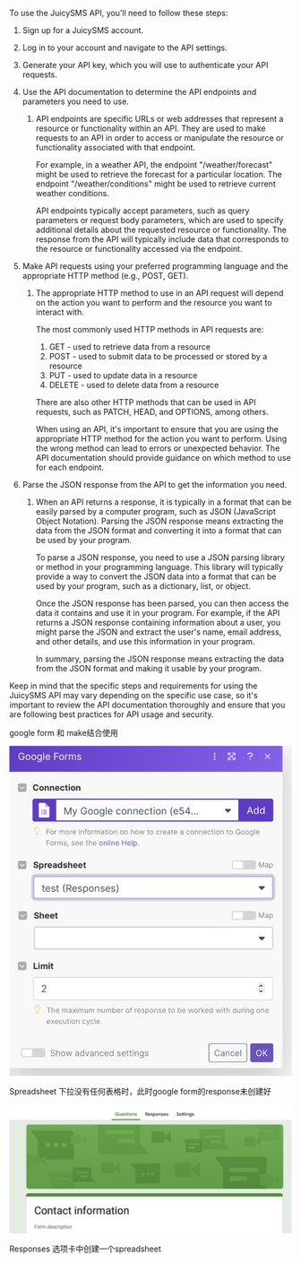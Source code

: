 To use the JuicySMS API, you'll need to follow these steps:

1. Sign up for a JuicySMS account.

2. Log in to your account and navigate to the API settings.

3. Generate your API key, which you will use to authenticate your API requests.

4. Use the API documentation to determine the API endpoints and parameters you need to use.

   1. API endpoints are specific URLs or web addresses that represent a resource or functionality within an API. They are used to make requests to an API in order to access or manipulate the resource or functionality associated with that endpoint.

      For example, in a weather API, the endpoint "/weather/forecast" might be used to retrieve the forecast for a particular location. The endpoint "/weather/conditions" might be used to retrieve current weather conditions.

      API endpoints typically accept parameters, such as query parameters or request body parameters, which are used to specify additional details about the requested resource or functionality. The response from the API will typically include data that corresponds to the resource or functionality accessed via the endpoint.

5. Make API requests using your preferred programming language and the appropriate HTTP method (e.g., POST, GET).

   1. The appropriate HTTP method to use in an API request will depend on the action you want to perform and the resource you want to interact with.

      The most commonly used HTTP methods in API requests are:

      1. GET - used to retrieve data from a resource
      2. POST - used to submit data to be processed or stored by a resource
      3. PUT - used to update data in a resource
      4. DELETE - used to delete data from a resource

      There are also other HTTP methods that can be used in API requests, such as PATCH, HEAD, and OPTIONS, among others.

      When using an API, it's important to ensure that you are using the appropriate HTTP method for the action you want to perform. Using the wrong method can lead to errors or unexpected behavior. The API documentation should provide guidance on which method to use for each endpoint.

6. Parse the JSON response from the API to get the information you need.

   1. When an API returns a response, it is typically in a format that can be easily parsed by a computer program, such as JSON (JavaScript Object Notation). Parsing the JSON response means extracting the data from the JSON format and converting it into a format that can be used by your program.

      To parse a JSON response, you need to use a JSON parsing library or method in your programming language. This library will typically provide a way to convert the JSON data into a format that can be used by your program, such as a dictionary, list, or object.

      Once the JSON response has been parsed, you can then access the data it contains and use it in your program. For example, if the API returns a JSON response containing information about a user, you might parse the JSON and extract the user's name, email address, and other details, and use this information in your program.

      In summary, parsing the JSON response means extracting the data from the JSON format and making it usable by your program.

Keep in mind that the specific steps and requirements for using the JuicySMS API may vary depending on the specific use case, so it's important to review the API documentation thoroughly and ensure that you are following best practices for API usage and security.





google form 和 make结合使用

![image-20230214215518288](API使用.assets/image-20230214215518288.png)

Spreadsheet 下拉没有任何表格时，此时google form的response未创建好

![image-20230214215802888](API使用.assets/image-20230214215802888.png)

Responses 选项卡中创建一个spreadsheet
